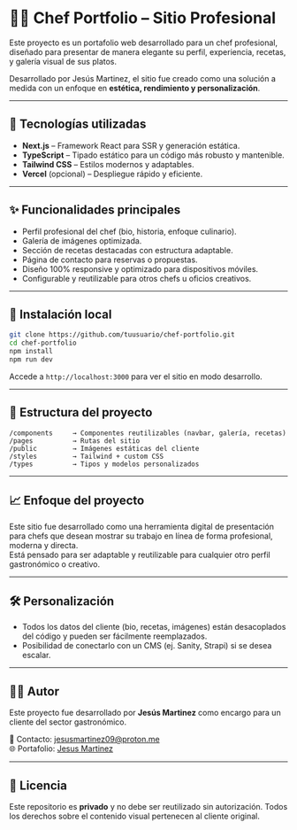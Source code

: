 # 🧑‍🍳 Chef Portfolio – Sitio Profesional

Este proyecto es un portafolio web desarrollado para un chef profesional, diseñado para presentar de manera elegante su perfil, experiencia, recetas, y galería visual de sus platos.

Desarrollado por Jesús Martinez, el sitio fue creado como una solución a medida con un enfoque en **estética, rendimiento y personalización**.

---

## 🚀 Tecnologías utilizadas

- **Next.js** – Framework React para SSR y generación estática.
- **TypeScript** – Tipado estático para un código más robusto y mantenible.
- **Tailwind CSS** – Estilos modernos y adaptables.
- **Vercel** (opcional) – Despliegue rápido y eficiente.

---

## ✨ Funcionalidades principales

- Perfil profesional del chef (bio, historia, enfoque culinario).
- Galería de imágenes optimizada.
- Sección de recetas destacadas con estructura adaptable.
- Página de contacto para reservas o propuestas.
- Diseño 100% responsive y optimizado para dispositivos móviles.
- Configurable y reutilizable para otros chefs u oficios creativos.

---

## 🔧 Instalación local

```bash
git clone https://github.com/tuusuario/chef-portfolio.git
cd chef-portfolio
npm install
npm run dev
```

Accede a `http://localhost:3000` para ver el sitio en modo desarrollo.

---

## 📁 Estructura del proyecto

```
/components     → Componentes reutilizables (navbar, galería, recetas)
/pages          → Rutas del sitio
/public         → Imágenes estáticas del cliente
/styles         → Tailwind + custom CSS
/types          → Tipos y modelos personalizados
```

---

## 📈 Enfoque del proyecto

Este sitio fue desarrollado como una herramienta digital de presentación para chefs que desean mostrar su trabajo en línea de forma profesional, moderna y directa.  
Está pensado para ser adaptable y reutilizable para cualquier otro perfil gastronómico o creativo.

---

## 🛠️ Personalización

- Todos los datos del cliente (bio, recetas, imágenes) están desacoplados del código y pueden ser fácilmente reemplazados.
- Posibilidad de conectarlo con un CMS (ej. Sanity, Strapi) si se desea escalar.

---

## 🧑‍💻 Autor

Este proyecto fue desarrollado por **Jesús Martinez** como encargo para un cliente del sector gastronómico.

📧 Contacto: jesusmartinez09@proton.me  
🌐 Portafolio: [Jesus Martinez](https://jesus-martinez.engineer/)

---

## 📄 Licencia

Este repositorio es **privado** y no debe ser reutilizado sin autorización. Todos los derechos sobre el contenido visual pertenecen al cliente original.


